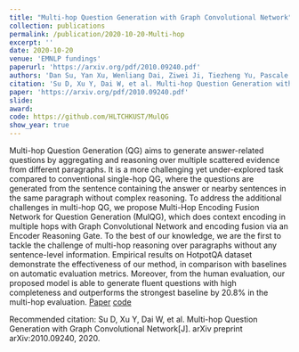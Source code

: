 ```yaml
---
title: "Multi-hop Question Generation with Graph Convolutional Network"
collection: publications
permalink: /publication/2020-10-20-Multi-hop
excerpt: ''
date: 2020-10-20
venue: 'EMNLP fundings'
paperurl: 'https://arxiv.org/pdf/2010.09240.pdf'
authors: 'Dan Su, Yan Xu, Wenliang Dai, Ziwei Ji, Tiezheng Yu, Pascale Fung'
citation: 'Su D, Xu Y, Dai W, et al. Multi-hop Question Generation with Graph Convolutional Network[J]. arXiv preprint arXiv:2010.09240, 2020.'
paper: 'https://arxiv.org/pdf/2010.09240.pdf'
slide:
award:
code: https://github.com/HLTCHKUST/MulQG
show_year: true
---
```

Multi-hop Question Generation (QG) aims to generate answer-related questions by aggregating and reasoning over multiple scattered evidence from different paragraphs. It is a more challenging yet under-explored task compared to conventional single-hop QG, where the questions are generated from the sentence containing the answer or nearby sentences in the same paragraph without complex reasoning. To address the additional challenges in multi-hop QG, we propose Multi-Hop Encoding Fusion Network for Question Generation (MulQG), which does context encoding in multiple hops with Graph Convolutional Network and encoding fusion via an Encoder Reasoning Gate. To the best of our knowledge, we are the first to tackle the challenge of multi-hop reasoning over paragraphs without any sentence-level information. Empirical results on HotpotQA dataset demonstrate the effectiveness of our method, in comparison with baselines on automatic evaluation metrics. Moreover, from the human evaluation, our proposed model is able to generate fluent questions with high completeness and outperforms the strongest baseline by 20.8% in the multi-hop evaluation.
[Paper](https://arxiv.org/pdf/2010.09240.pdf)
[code](https://github.com/HLTCHKUST/MulQG)

Recommended citation: Su D, Xu Y, Dai W, et al. Multi-hop Question Generation with Graph Convolutional Network[J]. arXiv preprint arXiv:2010.09240, 2020.